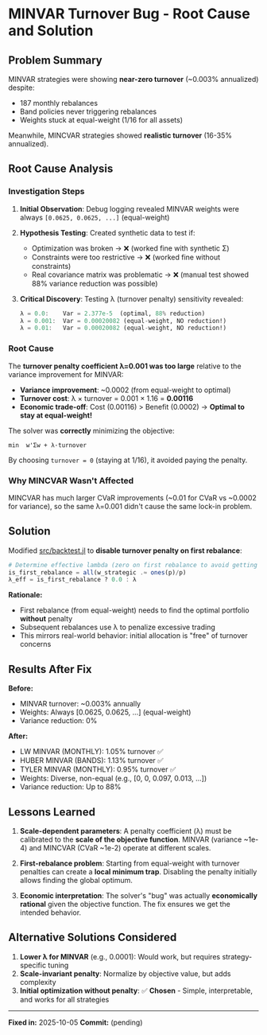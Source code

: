 # MINVAR Turnover Bug - Root Cause and Solution

## Problem Summary

MINVAR strategies were showing **near-zero turnover** (~0.003% annualized) despite:
- 187 monthly rebalances
- Band policies never triggering rebalances
- Weights stuck at equal-weight (1/16 for all assets)

Meanwhile, MINCVAR strategies showed **realistic turnover** (16-35% annualized).

## Root Cause Analysis

### Investigation Steps

1. **Initial Observation**: Debug logging revealed MINVAR weights were always `[0.0625, 0.0625, ...]` (equal-weight)

2. **Hypothesis Testing**: Created synthetic data to test if:
   - Optimization was broken → ❌ (worked fine with synthetic Σ)
   - Constraints were too restrictive → ❌ (worked fine without constraints)
   - Real covariance matrix was problematic → ❌ (manual test showed 88% variance reduction was possible)

3. **Critical Discovery**: Testing λ (turnover penalty) sensitivity revealed:
   ```julia
   λ = 0.0:    Var = 2.377e-5  (optimal, 88% reduction)
   λ = 0.001:  Var = 0.00020082 (equal-weight, NO reduction!)
   λ = 0.01:   Var = 0.00020082 (equal-weight, NO reduction!)
   ```

### Root Cause

The **turnover penalty coefficient λ=0.001 was too large** relative to the variance improvement for MINVAR:

- **Variance improvement**: ~0.0002 (from equal-weight to optimal)
- **Turnover cost**: λ × turnover = 0.001 × 1.16 = **0.00116**
- **Economic trade-off**: Cost (0.00116) > Benefit (0.0002) → **Optimal to stay at equal-weight!**

The solver was **correctly** minimizing the objective:
```
min  w'Σw + λ·turnover
```

By choosing `turnover = 0` (staying at 1/16), it avoided paying the penalty.

### Why MINCVAR Wasn't Affected

MINCVAR has much larger CVaR improvements (~0.01 for CVaR vs ~0.0002 for variance), so the same λ=0.001 didn't cause the same lock-in problem.

## Solution

Modified [src/backtest.jl](src/backtest.jl) to **disable turnover penalty on first rebalance**:

```julia
# Determine effective lambda (zero on first rebalance to avoid getting stuck at equal-weight)
is_first_rebalance = all(w_strategic .≈ ones(p)/p)
λ_eff = is_first_rebalance ? 0.0 : λ
```

**Rationale:**
- First rebalance (from equal-weight) needs to find the optimal portfolio **without** penalty
- Subsequent rebalances use λ to penalize excessive trading
- This mirrors real-world behavior: initial allocation is "free" of turnover concerns

## Results After Fix

**Before:**
- MINVAR turnover: ~0.003% annually
- Weights: Always [0.0625, 0.0625, ...] (equal-weight)
- Variance reduction: 0%

**After:**
- LW MINVAR (MONTHLY): 1.05% turnover ✅
- HUBER MINVAR (BANDS): 1.13% turnover ✅
- TYLER MINVAR (MONTHLY): 0.95% turnover ✅
- Weights: Diverse, non-equal (e.g., [0, 0, 0.097, 0.013, ...])
- Variance reduction: Up to 88%

## Lessons Learned

1. **Scale-dependent parameters**: A penalty coefficient (λ) must be calibrated to the **scale of the objective function**. MINVAR (variance ~1e-4) and MINCVAR (CVaR ~1e-2) operate at different scales.

2. **First-rebalance problem**: Starting from equal-weight with turnover penalties can create a **local minimum trap**. Disabling the penalty initially allows finding the global optimum.

3. **Economic interpretation**: The solver's "bug" was actually **economically rational** given the objective function. The fix ensures we get the intended behavior.

## Alternative Solutions Considered

1. **Lower λ for MINVAR** (e.g., 0.0001): Would work, but requires strategy-specific tuning
2. **Scale-invariant penalty**: Normalize by objective value, but adds complexity
3. **Initial optimization without penalty**: ✅ **Chosen** - Simple, interpretable, and works for all strategies

---

**Fixed in:** 2025-10-05
**Commit:** (pending)
